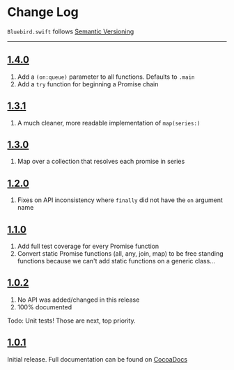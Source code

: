 Change Log
==========

`Bluebird.swift` follows [Semantic Versioning](http://semver.org/)

---

## [1.4.0](https://github.com/AndrewBarba/Bluebird.swift/releases/tag/1.4.0)

1. Add a `(on:queue)` parameter to all functions. Defaults to `.main`
2. Add a `try` function for beginning a Promise chain

## [1.3.1](https://github.com/AndrewBarba/Bluebird.swift/releases/tag/1.3.1)

1. A much cleaner, more readable implementation of `map(series:)`

## [1.3.0](https://github.com/AndrewBarba/Bluebird.swift/releases/tag/1.3.0)

1. Map over a collection that resolves each promise in series

## [1.2.0](https://github.com/AndrewBarba/Bluebird.swift/releases/tag/1.2.0)

1. Fixes on API inconsistency where `finally` did not have the `on` argument name

## [1.1.0](https://github.com/AndrewBarba/Bluebird.swift/releases/tag/1.1.0)

1. Add full test coverage for every Promise function
2. Convert static Promise functions (all, any, join, map) to be free standing functions because we can't add static functions on a generic class...

## [1.0.2](https://github.com/AndrewBarba/Bluebird.swift/releases/tag/1.0.2)

1. No API was added/changed in this release
2. 100% documented

Todo: Unit tests! Those are next, top priority.

## [1.0.1](https://github.com/AndrewBarba/Bluebird.swift/releases/tag/1.0.1)

Initial release. Full documentation can be found on [CocoaDocs](http://cocoadocs.org/docsets/Bluebird/)
